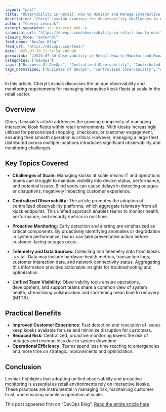 ```yaml
---
layout: "post"
title: "Observability in Retail: How to Monitor and Manage Interactive Kiosk Fleets"
description: "Cheryl Lesniak examines the observability challenges in managing large numbers of retail kiosks. The article highlights the importance of centralized monitoring, real-time telemetry, and proactive issue detection to minimize outages and ensure optimal customer experiences across distributed retail environments."
author: "Cheryl Lesniak"
excerpt_separator: <!--excerpt_end-->
canonical_url: "https://devops.com/observability-in-retail-how-to-monitor-and-manage-interactive-kiosk-fleets/?utm_source=rss&utm_medium=rss&utm_campaign=observability-in-retail-how-to-monitor-and-manage-interactive-kiosk-fleets"
viewing_mode: "external"
feed_name: "DevOps Blog"
feed_url: "https://devops.com/feed/"
date: 2025-07-30 11:54:54 +00:00
permalink: "/2025-07-30-Observability-in-Retail-How-to-Monitor-and-Manage-Interactive-Kiosk-Fleets.html"
categories: ["DevOps"]
tags: ["Business Of DevOps", "Centralized Observability", "Contributed Content", "Customer Experience", "Customer Experience Technology", "DevOps", "Distributed Systems", "Kiosk Monitoring", "Observability", "Observability in DevOps", "Outage Prevention", "Posts", "Proactive Monitoring", "Retail Kiosk Monitoring", "Retail Kiosks", "Social Facebook", "Social LinkedIn", "Social X", "Telemetry"]
tags_normalized: ["business of devops", "centralized observability", "contributed content", "customer experience", "customer experience technology", "devops", "distributed systems", "kiosk monitoring", "observability", "observability in devops", "outage prevention", "posts", "proactive monitoring", "retail kiosk monitoring", "retail kiosks", "social facebook", "social linkedin", "social x", "telemetry"]
---
```


In this article, Cheryl Lesniak discusses the unique observability and monitoring requirements for managing interactive kiosk fleets at scale in the retail sector.<!--excerpt_end-->

## Overview

Cheryl Lesniak's article addresses the growing complexity of managing interactive kiosk fleets within retail environments. With kiosks increasingly utilized for personalized shopping, checkouts, or customer engagement, ensuring their smooth operation is critical. However, managing a large fleet distributed across multiple locations introduces significant observability and monitoring challenges.

## Key Topics Covered

- **Challenges of Scale:** Managing kiosks at scale means IT and operations teams can struggle to maintain visibility into device status, performance, and potential issues. Blind spots can cause delays in detecting outages or disruptions, negatively impacting customer experience.

- **Centralized Observability:** The article promotes the adoption of centralized observability platforms, which aggregate telemetry from all kiosk endpoints. This unified approach enables teams to monitor health, performance, and security metrics in real time.

- **Proactive Monitoring:** Early detection and alerting are emphasized as critical components. By proactively identifying anomalies or degradation in system performance, teams can take preventative action before customer-facing outages occur.

- **Telemetry and Data Sources:** Collecting rich telemetry data from kiosks is vital. Data may include hardware health metrics, transaction logs, customer interaction data, and network connectivity status. Aggregating this information provides actionable insights for troubleshooting and optimization.

- **Unified Team Visibility:** Observability tools ensure operations, development, and support teams share a common view of system health, streamlining collaboration and shortening mean time to recovery (MTTR).

## Practical Benefits

- **Improved Customer Experience:** Fast detection and resolution of issues keep kiosks available for use and minimize disruption for customers.
- **Reduced Risk:** Centralized, proactive monitoring lowers the risk of outages and revenue loss due to system downtime.
- **Operational Efficiency:** Teams spend less time reacting to emergencies and more time on strategic improvements and optimization.

## Conclusion

Lesniak highlights that adopting unified observability and proactive monitoring is essential as retail environments rely on interactive kiosks. These practices are instrumental in managing risk, maintaining customer trust, and ensuring seamless operation at scale.

This post appeared first on "DevOps Blog". [Read the entire article here](https://devops.com/observability-in-retail-how-to-monitor-and-manage-interactive-kiosk-fleets/?utm_source=rss&utm_medium=rss&utm_campaign=observability-in-retail-how-to-monitor-and-manage-interactive-kiosk-fleets)
